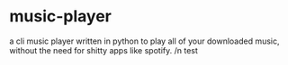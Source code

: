 # music-player
a cli music player written in python to play all of your downloaded music, without the need for shitty apps like spotify. /n
test
